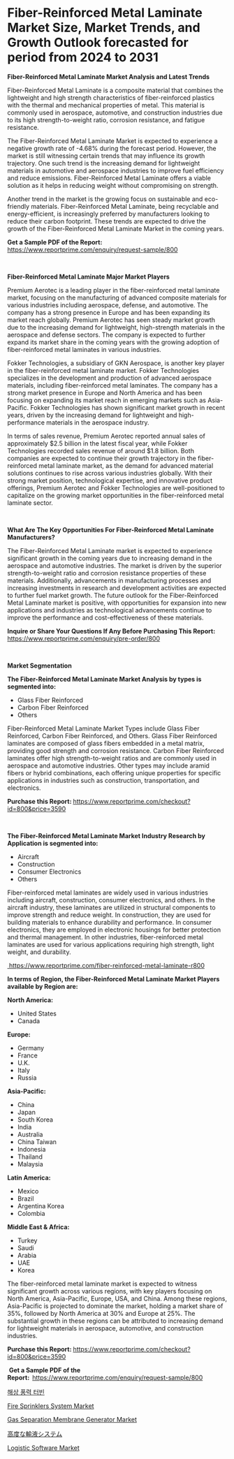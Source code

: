<p><h1>Fiber-Reinforced Metal Laminate Market Size, Market Trends, and Growth Outlook forecasted for period from 2024 to 2031</h1></p><p><strong>Fiber-Reinforced Metal Laminate Market Analysis and Latest Trends</strong></p>
<p><p>Fiber-Reinforced Metal Laminate is a composite material that combines the lightweight and high strength characteristics of fiber-reinforced plastics with the thermal and mechanical properties of metal. This material is commonly used in aerospace, automotive, and construction industries due to its high strength-to-weight ratio, corrosion resistance, and fatigue resistance.</p><p>The Fiber-Reinforced Metal Laminate Market is expected to experience a negative growth rate of -4.68% during the forecast period. However, the market is still witnessing certain trends that may influence its growth trajectory. One such trend is the increasing demand for lightweight materials in automotive and aerospace industries to improve fuel efficiency and reduce emissions. Fiber-Reinforced Metal Laminate offers a viable solution as it helps in reducing weight without compromising on strength.</p><p>Another trend in the market is the growing focus on sustainable and eco-friendly materials. Fiber-Reinforced Metal Laminate, being recyclable and energy-efficient, is increasingly preferred by manufacturers looking to reduce their carbon footprint. These trends are expected to drive the growth of the Fiber-Reinforced Metal Laminate Market in the coming years.</p></p>
<p><strong>Get a Sample PDF of the Report:&nbsp;</strong> <a href="https://www.reportprime.com/enquiry/request-sample/800">https://www.reportprime.com/enquiry/request-sample/800</a></p>
<p>&nbsp;</p>
<p><strong>Fiber-Reinforced Metal Laminate Major Market Players</strong></p>
<p><p>Premium Aerotec is a leading player in the fiber-reinforced metal laminate market, focusing on the manufacturing of advanced composite materials for various industries including aerospace, defense, and automotive. The company has a strong presence in Europe and has been expanding its market reach globally. Premium Aerotec has seen steady market growth due to the increasing demand for lightweight, high-strength materials in the aerospace and defense sectors. The company is expected to further expand its market share in the coming years with the growing adoption of fiber-reinforced metal laminates in various industries.</p><p>Fokker Technologies, a subsidiary of GKN Aerospace, is another key player in the fiber-reinforced metal laminate market. Fokker Technologies specializes in the development and production of advanced aerospace materials, including fiber-reinforced metal laminates. The company has a strong market presence in Europe and North America and has been focusing on expanding its market reach in emerging markets such as Asia-Pacific. Fokker Technologies has shown significant market growth in recent years, driven by the increasing demand for lightweight and high-performance materials in the aerospace industry.</p><p>In terms of sales revenue, Premium Aerotec reported annual sales of approximately $2.5 billion in the latest fiscal year, while Fokker Technologies recorded sales revenue of around $1.8 billion. Both companies are expected to continue their growth trajectory in the fiber-reinforced metal laminate market, as the demand for advanced material solutions continues to rise across various industries globally. With their strong market position, technological expertise, and innovative product offerings, Premium Aerotec and Fokker Technologies are well-positioned to capitalize on the growing market opportunities in the fiber-reinforced metal laminate sector.</p></p>
<p>&nbsp;</p>
<p><strong>What Are The Key Opportunities For Fiber-Reinforced Metal Laminate Manufacturers?</strong></p>
<p><p>The Fiber-Reinforced Metal Laminate market is expected to experience significant growth in the coming years due to increasing demand in the aerospace and automotive industries. The market is driven by the superior strength-to-weight ratio and corrosion resistance properties of these materials. Additionally, advancements in manufacturing processes and increasing investments in research and development activities are expected to further fuel market growth. The future outlook for the Fiber-Reinforced Metal Laminate market is positive, with opportunities for expansion into new applications and industries as technological advancements continue to improve the performance and cost-effectiveness of these materials.</p></p>
<p><strong>Inquire or Share Your Questions If Any Before Purchasing This Report:</strong> <a href="https://www.reportprime.com/enquiry/pre-order/800">https://www.reportprime.com/enquiry/pre-order/800</a></p>
<p>&nbsp;</p>
<p><strong>Market Segmentation</strong></p>
<p><strong>The Fiber-Reinforced Metal Laminate Market Analysis by types is segmented into:</strong></p>
<p><ul><li>Glass Fiber Reinforced</li><li>Carbon Fiber Reinforced</li><li>Others</li></ul></p>
<p><p>Fiber-Reinforced Metal Laminate Market Types include Glass Fiber Reinforced, Carbon Fiber Reinforced, and Others. Glass Fiber Reinforced laminates are composed of glass fibers embedded in a metal matrix, providing good strength and corrosion resistance. Carbon Fiber Reinforced laminates offer high strength-to-weight ratios and are commonly used in aerospace and automotive industries. Other types may include aramid fibers or hybrid combinations, each offering unique properties for specific applications in industries such as construction, transportation, and electronics.</p></p>
<p><strong>Purchase this Report:&nbsp;</strong><a href="https://www.reportprime.com/checkout?id=800&price=3590">https://www.reportprime.com/checkout?id=800&price=3590</a></p>
<p>&nbsp;</p>
<p><strong>The Fiber-Reinforced Metal Laminate Market Industry Research by Application is segmented into:</strong></p>
<p><ul><li>Aircraft</li><li>Construction</li><li>Consumer Electronics</li><li>Others</li></ul></p>
<p><p>Fiber-reinforced metal laminates are widely used in various industries including aircraft, construction, consumer electronics, and others. In the aircraft industry, these laminates are utilized in structural components to improve strength and reduce weight. In construction, they are used for building materials to enhance durability and performance. In consumer electronics, they are employed in electronic housings for better protection and thermal management. In other industries, fiber-reinforced metal laminates are used for various applications requiring high strength, light weight, and durability.</p></p>
<p><a href="https://www.reportprime.com/fiber-reinforced-metal-laminate-r800">&nbsp;https://www.reportprime.com/fiber-reinforced-metal-laminate-r800</a></p>
<p><strong>In terms of Region, the Fiber-Reinforced Metal Laminate Market Players available by Region are:</strong></p>
<p>
    <p> <strong> North America: </strong>
        <ul>
            <li>United States</li>
            <li>Canada</li>
        </ul>
        </p> 
    <p> <strong> Europe: </strong>
        <ul>
            <li>Germany</li>
            <li>France</li>
            <li>U.K.</li>
            <li>Italy</li>
            <li>Russia</li>
        </ul>
        </p> 
    <p> <strong> Asia-Pacific: </strong>
        <ul>
            <li>China</li>
            <li>Japan</li>
            <li>South Korea</li>
            <li>India</li>
            <li>Australia</li>
            <li>China Taiwan</li>
            <li>Indonesia</li>
            <li>Thailand</li>
            <li>Malaysia</li>
        </ul>
        </p> 
    <p> <strong> Latin America: </strong>
        <ul>
            <li>Mexico</li>
            <li>Brazil</li>
            <li>Argentina Korea</li>
            <li>Colombia</li>
        </ul>
        </p> 
    <p> <strong> Middle East & Africa: </strong>
        <ul>
            <li>Turkey</li>
            <li>Saudi</li>
            <li>Arabia</li>
            <li>UAE</li>
            <li>Korea</li>
        </ul>
    </p>
    </p>
<p><p>The fiber-reinforced metal laminate market is expected to witness significant growth across various regions, with key players focusing on North America, Asia-Pacific, Europe, USA, and China. Among these regions, Asia-Pacific is projected to dominate the market, holding a market share of 35%, followed by North America at 30% and Europe at 25%. The substantial growth in these regions can be attributed to increasing demand for lightweight materials in aerospace, automotive, and construction industries.</p></p>
<p><strong>Purchase this Report: </strong><a href="https://www.reportprime.com/checkout?id=800&price=3590">https://www.reportprime.com/checkout?id=800&price=3590</a></p>
<p>&nbsp;<strong>Get a Sample PDF of the Report:&nbsp;&nbsp;</strong><a href="https://www.reportprime.com/enquiry/request-sample/800">https://www.reportprime.com/enquiry/request-sample/800</a></p>
<p><strong></strong></p>
<p><p><a href="https://medium.com/@ethawolf/%ED%95%B4%EC%83%81-%ED%92%8D%EB%A0%A5-%ED%84%B0%EB%B9%88-%EC%8B%9C%EC%9E%A5-%EA%B8%80%EB%A1%9C%EB%B2%8C-%EB%B0%8F-%EC%A7%80%EC%97%AD-%EB%B6%84%EC%84%9D-%EC%A7%80%EC%97%AD-%EA%B5%AD%EA%B0%80-%EC%88%98%EC%A4%80-%EB%B6%84%EC%84%9D-%EB%B0%8F-%EA%B2%BD%EC%9F%81-%EC%9A%94%EC%86%8C%EC%97%90-%EC%B4%88%EC%A0%90%EC%9D%84-%EB%A7%9E%EC%B6%98-%EB%B6%84%EC%84%9D-9d00c35090c4">해상 풍력 터빈</a></p><p><a href="https://www.linkedin.com/pulse/fire-sprinklers-system-market-size-amp-share-analysis-growth-8nfrf">Fire Sprinklers System Market</a></p><p><a href="https://medium.com/@chloeconn57/gas-separation-membrane-generator-market-size-is-growing-at-cagr-of-10-9-262d53f8c5e2">Gas Separation Membrane Generator Market</a></p><p><a href="https://medium.com/@barrycuda1974/%E9%AB%98%E5%BA%A6%E3%81%AA%E6%B3%A8%E5%85%A5%E3%82%B7%E3%82%B9%E3%83%86%E3%83%A0%E5%B8%82%E5%A0%B4-%E3%82%B0%E3%83%AD%E3%83%BC%E3%83%90%E3%83%AB%E3%81%8A%E3%82%88%E3%81%B3%E5%9C%B0%E5%9F%9F%E5%88%86%E6%9E%90-%E5%9C%B0%E5%9F%9F-%E5%9B%BD%E3%83%AC%E3%83%99%E3%83%AB%E5%88%86%E6%9E%90-%E7%AB%B6%E4%BA%89%E7%8A%B6%E6%B3%81%E3%81%AB%E7%84%A6%E7%82%B9%E3%82%92%E5%BD%93%E3%81%A6%E3%81%9F%E5%88%86%E6%9E%90-6e3a35659654">高度な輸液システム</a></p><p><a href="https://issuu.com/reportprime-2/docs/logistic-software-market-size-2030.pptx">Logistic Software Market</a></p></p>